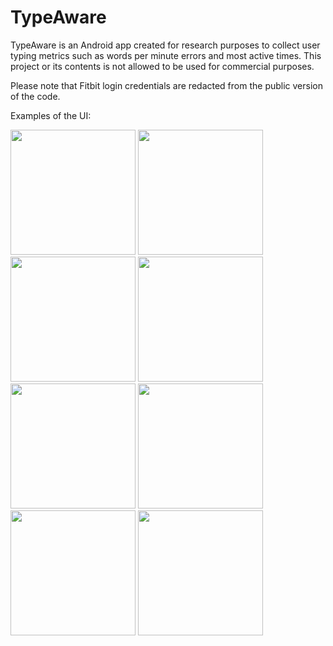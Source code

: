 # TypeAware

TypeAware is an Android app created for research purposes to collect user typing metrics such as words per minute errors and most active times. 
This project or its contents is not allowed to be used for commercial purposes. 

Please note that Fitbit login credentials are redacted from the public version of the code.

Examples of the UI:


<img src="https://github.com/user-attachments/assets/f635f5a3-bcd6-4630-8635-42882a60d78b" width="200">

<img src="https://github.com/user-attachments/assets/8cae3a15-6a38-44e5-85b1-565894ec3798" width="200">

<img src="https://github.com/user-attachments/assets/7d6c8b65-22cf-44cd-990f-cd0c7d0b1de1" width="200">

<img src="https://github.com/user-attachments/assets/a76cebbd-e21a-4f97-9836-17c07bdb3e18" width="200">

<img src="https://github.com/user-attachments/assets/c13ced82-ffef-4e4b-9559-a046d64bc5af" width="200">

<img src="https://github.com/user-attachments/assets/1095cb15-05e8-46ad-b591-a8b699218f75" width="200">

<img src="https://github.com/user-attachments/assets/d55ca761-913f-4a1c-9f7e-92d94331b4c7" width="200">

<img src="https://github.com/user-attachments/assets/07867404-327f-49d1-a6e5-66708939e88a" width="200">




